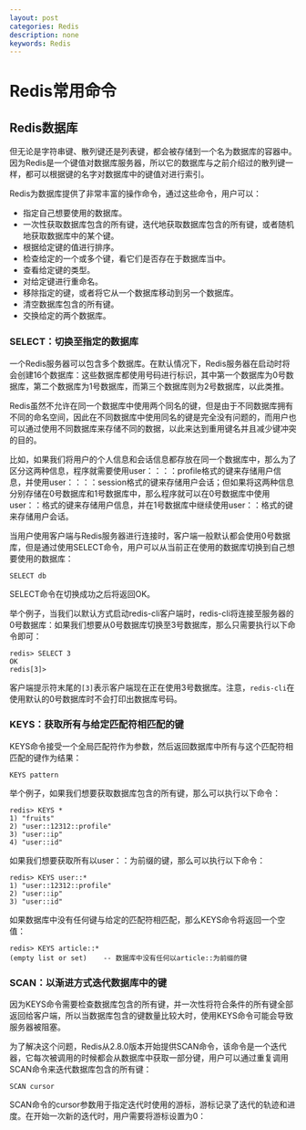```yaml
---
layout: post
categories: Redis
description: none
keywords: Redis
---
```

# Redis常用命令

## Redis数据库
但无论是字符串键、散列键还是列表键，都会被存储到一个名为数据库的容器中。因为Redis是一个键值对数据库服务器，所以它的数据库与之前介绍过的散列键一样，都可以根据键的名字对数据库中的键值对进行索引。

Redis为数据库提供了非常丰富的操作命令，通过这些命令，用户可以：
- 指定自己想要使用的数据库。
- 一次性获取数据库包含的所有键，迭代地获取数据库包含的所有键，或者随机地获取数据库中的某个键。
- 根据给定键的值进行排序。
- 检查给定的一个或多个键，看它们是否存在于数据库当中。
- 查看给定键的类型。
- 对给定键进行重命名。
- 移除指定的键，或者将它从一个数据库移动到另一个数据库。
- 清空数据库包含的所有键。
- 交换给定的两个数据库。

### SELECT：切换至指定的数据库
一个Redis服务器可以包含多个数据库。在默认情况下，Redis服务器在启动时将会创建16个数据库：这些数据库都使用号码进行标识，其中第一个数据库为0号数据库，第二个数据库为1号数据库，而第三个数据库则为2号数据库，以此类推。

Redis虽然不允许在同一个数据库中使用两个同名的键，但是由于不同数据库拥有不同的命名空间，因此在不同数据库中使用同名的键是完全没有问题的，而用户也可以通过使用不同数据库来存储不同的数据，以此来达到重用键名并且减少键冲突的目的。

比如，如果我们将用户的个人信息和会话信息都存放在同一个数据库中，那么为了区分这两种信息，程序就需要使用user：：<id>：：profile格式的键来存储用户信息，并使用user：：<id>：：session格式的键来存储用户会话；但如果将这两种信息分别存储在0号数据库和1号数据库中，那么程序就可以在0号数据库中使用user：：<id>格式的键来存储用户信息，并在1号数据库中继续使用user：：<id>格式的键来存储用户会话。

当用户使用客户端与Redis服务器进行连接时，客户端一般默认都会使用0号数据库，但是通过使用SELECT命令，用户可以从当前正在使用的数据库切换到自己想要使用的数据库：
```
SELECT db
```
SELECT命令在切换成功之后将返回OK。

举个例子，当我们以默认方式启动redis-cli客户端时，redis-cli将连接至服务器的0号数据库：如果我们想要从0号数据库切换至3号数据库，那么只需要执行以下命令即可：
```
redis> SELECT 3
OK
redis[3]>
```
客户端提示符末尾的`[3]`表示客户端现在正在使用3号数据库。注意，`redis-cli`在使用默认的0号数据库时不会打印出数据库号码。

### KEYS：获取所有与给定匹配符相匹配的键
KEYS命令接受一个全局匹配符作为参数，然后返回数据库中所有与这个匹配符相匹配的键作为结果：
```
KEYS pattern
```

举个例子，如果我们想要获取数据库包含的所有键，那么可以执行以下命令：
```
redis> KEYS *
1) "fruits"
2) "user::12312::profile"
3) "user::ip"
4) "user::id"
```
如果我们想要获取所有以user：：为前缀的键，那么可以执行以下命令：
```
redis> KEYS user::*
1) "user::12312::profile"
2) "user::ip"
3) "user::id"
```
如果数据库中没有任何键与给定的匹配符相匹配，那么KEYS命令将返回一个空值：
```
redis> KEYS article::*
(empty list or set)    -- 数据库中没有任何以article::为前缀的键
```

### SCAN：以渐进方式迭代数据库中的键
因为KEYS命令需要检查数据库包含的所有键，并一次性将符合条件的所有键全部返回给客户端，所以当数据库包含的键数量比较大时，使用KEYS命令可能会导致服务器被阻塞。

为了解决这个问题，Redis从2.8.0版本开始提供SCAN命令，该命令是一个迭代器，它每次被调用的时候都会从数据库中获取一部分键，用户可以通过重复调用SCAN命令来迭代数据库包含的所有键：
```shell
SCAN cursor
```
SCAN命令的cursor参数用于指定迭代时使用的游标，游标记录了迭代的轨迹和进度。在开始一次新的迭代时，用户需要将游标设置为0：


